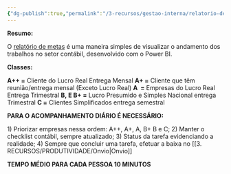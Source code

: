 ```yaml
---
{"dg-publish":true,"permalink":"/3-recursos/gestao-interna/relatorio-de-metas/","dgPassFrontmatter":true,"created":"2025-06-16T13:22:16.392-03:00","updated":"2025-10-15T22:20:25.124-03:00"}
---
```


**Resumo:**

O [relatório de metas](https://app.powerbi.com/view?r=eyJrIjoiM2U4MGQzOWEtOGQ4Ny00ZjE4LWIxMzEtMTI0ODMxOGViNDliIiwidCI6IjBiNzU0YTA5LTA1NjgtNDhmZC1hMTAwLTg2MjFhMGJiZDdhYiJ9) é uma maneira simples de visualizar o andamento dos trabalhos no setor contábil, desenvolvido com o  Power BI.


**Classes:**

**A++ =** Cliente do Lucro Real Entrega Mensal
**A+ =** Cliente que têm reunião/entrega mensal (Exceto Lucro Real)
**A  =** Empresas do Lucro Real Entrega Trimestral
**B, E B+ =** Lucro Presumido e Simples Nacional entrega Trimestral
**C =** Clientes Simplificados entrega semestral


**PARA O ACOMPANHAMENTO DIÁRIO É NECESSÁRIO:**

1) Priorizar empresas nessa ordem: A++, A+, A, B+ B e C;
2) Manter o checklist contábil, sempre atualizado;
3) Status da tarefa evidenciando a realidade;
4) Sempre que concluir uma tarefa, efetuar a baixa no [[3. RECURSOS/PRODUTIVIDADE/Onvio\|Onvio]]

**TEMPO MÉDIO PARA CADA PESSOA 10 MINUTOS**
